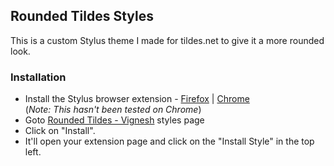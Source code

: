 ## Rounded Tildes Styles  
This is a custom Stylus theme I made for tildes.net to give it a more rounded look.

### Installation  
 - Install the Stylus browser extension - [Firefox](https://addons.mozilla.org/en-US/firefox/addon/styl-us/) | [Chrome](https://chrome.google.com/webstore/detail/stylus/clngdbkpkpeebahjckkjfobafhncgmne)  
(_Note: This hasn't been tested on Chrome_)  
 - Goto  [Rounded Tildes - Vignesh](https://userstyles.world/style/10370/rounded-tildes-vignesh) styles page
 - Click on "Install".
 - It'll open your extension page and click on the "Install Style" in the top left.  
